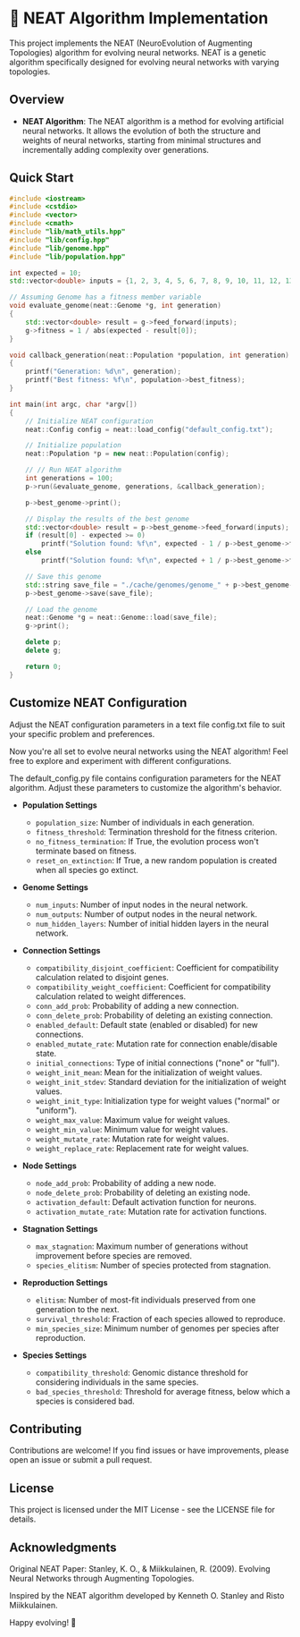 # 🧠 NEAT Algorithm Implementation

This project implements the NEAT (NeuroEvolution of Augmenting Topologies) algorithm for evolving neural networks. NEAT is a genetic algorithm specifically designed for evolving neural networks with varying topologies.

## Overview

- **NEAT Algorithm**: The NEAT algorithm is a method for evolving artificial neural networks. It allows the evolution of both the structure and weights of neural networks, starting from minimal structures and incrementally adding complexity over generations.

## Quick Start

```cpp
#include <iostream>
#include <cstdio>
#include <vector>
#include <cmath>
#include "lib/math_utils.hpp"
#include "lib/config.hpp"
#include "lib/genome.hpp"
#include "lib/population.hpp"

int expected = 10;
std::vector<double> inputs = {1, 2, 3, 4, 5, 6, 7, 8, 9, 10, 11, 12, 13, 14, 15, 16, 17, 18, 19, 20};

// Assuming Genome has a fitness member variable
void evaluate_genome(neat::Genome *g, int generation)
{
    std::vector<double> result = g->feed_forward(inputs);
    g->fitness = 1 / abs(expected - result[0]);
}

void callback_generation(neat::Population *population, int generation)
{
    printf("Generation: %d\n", generation);
    printf("Best fitness: %f\n", population->best_fitness);
}

int main(int argc, char *argv[])
{
    // Initialize NEAT configuration
    neat::Config config = neat::load_config("default_config.txt");

    // Initialize population
    neat::Population *p = new neat::Population(config);

    // // Run NEAT algorithm
    int generations = 100;
    p->run(&evaluate_genome, generations, &callback_generation);

    p->best_genome->print();

    // Display the results of the best genome
    std::vector<double> result = p->best_genome->feed_forward(inputs);
    if (result[0] - expected >= 0)
        printf("Solution found: %f\n", expected - 1 / p->best_genome->fitness);
    else
        printf("Solution found: %f\n", expected + 1 / p->best_genome->fitness);

    // Save this genome
    std::string save_file = "./cache/genomes/genome_" + p->best_genome->id + ".json";
    p->best_genome->save(save_file);

    // Load the genome
    neat::Genome *g = neat::Genome::load(save_file);
    g->print();

    delete p;
    delete g;

    return 0;
}

```

## Customize NEAT Configuration

Adjust the NEAT configuration parameters in a text file config.txt file to suit your specific problem and preferences.

Now you're all set to evolve neural networks using the NEAT algorithm! Feel free to explore and experiment with different configurations.

The default_config.py file contains configuration parameters for the NEAT algorithm. Adjust these parameters to customize the algorithm's behavior.

- **Population Settings**

  - `population_size`: Number of individuals in each generation.
  - `fitness_threshold`: Termination threshold for the fitness criterion.
  - `no_fitness_termination`: If True, the evolution process won't terminate based on fitness.
  - `reset_on_extinction`: If True, a new random population is created when all species go extinct.

- **Genome Settings**

  - `num_inputs`: Number of input nodes in the neural network.
  - `num_outputs`: Number of output nodes in the neural network.
  - `num_hidden_layers`: Number of initial hidden layers in the neural network.

- **Connection Settings**

  - `compatibility_disjoint_coefficient`: Coefficient for compatibility calculation related to disjoint genes.
  - `compatibility_weight_coefficient`: Coefficient for compatibility calculation related to weight differences.
  - `conn_add_prob`: Probability of adding a new connection.
  - `conn_delete_prob`: Probability of deleting an existing connection.
  - `enabled_default`: Default state (enabled or disabled) for new connections.
  - `enabled_mutate_rate`: Mutation rate for connection enable/disable state.
  - `initial_connections`: Type of initial connections ("none" or "full").
  - `weight_init_mean`: Mean for the initialization of weight values.
  - `weight_init_stdev`: Standard deviation for the initialization of weight values.
  - `weight_init_type`: Initialization type for weight values ("normal" or "uniform").
  - `weight_max_value`: Maximum value for weight values.
  - `weight_min_value`: Minimum value for weight values.
  - `weight_mutate_rate`: Mutation rate for weight values.
  - `weight_replace_rate`: Replacement rate for weight values.

- **Node Settings**

  - `node_add_prob`: Probability of adding a new node.
  - `node_delete_prob`: Probability of deleting an existing node.
  - `activation_default`: Default activation function for neurons.
  - `activation_mutate_rate`: Mutation rate for activation functions.

- **Stagnation Settings**

  - `max_stagnation`: Maximum number of generations without improvement before species are removed.
  - `species_elitism`: Number of species protected from stagnation.

- **Reproduction Settings**

  - `elitism`: Number of most-fit individuals preserved from one generation to the next.
  - `survival_threshold`: Fraction of each species allowed to reproduce.
  - `min_species_size`: Minimum number of genomes per species after reproduction.

- **Species Settings**
  - `compatibility_threshold`: Genomic distance threshold for considering individuals in the same species.
  - `bad_species_threshold`: Threshold for average fitness, below which a species is considered bad.

## Contributing

Contributions are welcome! If you find issues or have improvements, please open an issue or submit a pull request.

## License

This project is licensed under the MIT License - see the LICENSE file for details.

## Acknowledgments

Original NEAT Paper: Stanley, K. O., & Miikkulainen, R. (2009). Evolving Neural Networks through Augmenting Topologies.

Inspired by the NEAT algorithm developed by Kenneth O. Stanley and Risto Miikkulainen.

Happy evolving! 🚀
